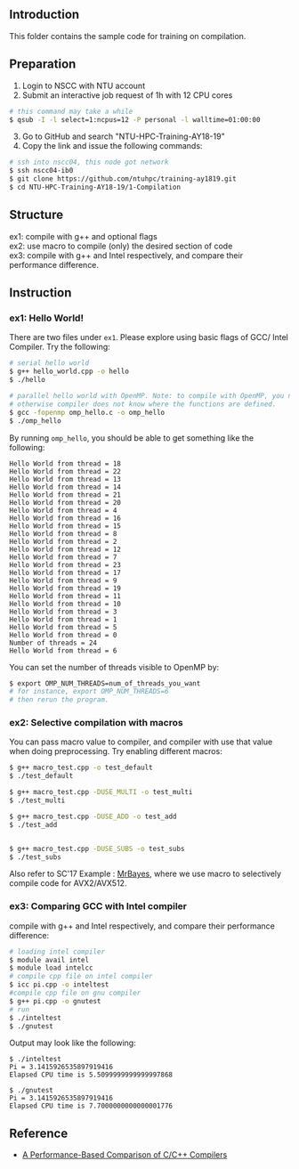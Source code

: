 ## Introduction
This folder contains the sample code for training on compilation.

## Preparation
1. Login to NSCC with NTU account
2. Submit an interactive job request of 1h with 12 CPU cores
```bash
# this command may take a while
$ qsub -I -l select=1:ncpus=12 -P personal -l walltime=01:00:00
```
3. Go to GitHub and search "NTU-HPC-Training-AY18-19"
4. Copy the link and issue the following commands:
```bash
# ssh into nscc04, this node got network
$ ssh nscc04-ib0
$ git clone https://github.com/ntuhpc/training-ay1819.git
$ cd NTU-HPC-Training-AY18-19/1-Compilation
```

## Structure
ex1: compile with g++ and optional flags \
ex2: use macro to compile (only) the desired section of code \
ex3: compile with g++ and Intel respectively, and compare their performance difference.

## Instruction

### ex1: Hello World!
There are two files under `ex1`. Please explore using  basic flags of GCC/ Intel Compiler.
Try the following:
```bash
# serial hello world
$ g++ hello_world.cpp -o hello
$ ./hello

# parallel hello world with OpenMP. Note: to compile with OpenMP, you need to supply with -fopenmp, 
# otherwise compiler does not know where the functions are defined.
$ gcc -fopenmp omp_hello.c -o omp_hello
$ ./omp_hello
```
By running `omp_hello`, you should be able to get something like the following:
```
Hello World from thread = 18
Hello World from thread = 22
Hello World from thread = 13
Hello World from thread = 14
Hello World from thread = 21
Hello World from thread = 20
Hello World from thread = 4
Hello World from thread = 16
Hello World from thread = 15
Hello World from thread = 8
Hello World from thread = 2
Hello World from thread = 12
Hello World from thread = 7
Hello World from thread = 23
Hello World from thread = 17
Hello World from thread = 9
Hello World from thread = 19
Hello World from thread = 11
Hello World from thread = 10
Hello World from thread = 3
Hello World from thread = 1
Hello World from thread = 5
Hello World from thread = 0
Number of threads = 24
Hello World from thread = 6
```
You can set the number of threads visible to OpenMP by:
```bash
$ export OMP_NUM_THREADS=num_of_threads_you_want
# for instance, export OMP_NUM_THREADS=6
# then rerun the program. 
```

### ex2: Selective compilation with macros
You can pass macro value to compiler, and compiler with use that value when doing preprocessing. 
Try enabling different macros:
```bash
$ g++ macro_test.cpp -o test_default
$ ./test_default

$ g++ macro_test.cpp -DUSE_MULTI -o test_multi
$ ./test_multi

$ g++ macro_test.cpp -DUSE_ADD -o test_add
$ ./test_add


$ g++ macro_test.cpp -DUSE_SUBS -o test_subs
$ ./test_subs
```
Also refer to SC'17 Example : [MrBayes](https://github.com/StevenShi-23/sc17-mrbayes/commit/36411af9ed18430a181f2efc8b54c2a902b3afb4), where we use macro to selectively compile code for AVX2/AVX512.

### ex3: Comparing GCC with Intel compiler
compile with g++ and Intel respectively, and compare their performance difference:
```bash
# loading intel compiler
$ module avail intel
$ module load intelcc
# compile cpp file on intel compiler
$ icc pi.cpp -o inteltest
#compile cpp file on gnu compiler
$ g++ pi.cpp -o gnutest
# run 
$ ./inteltest
$ ./gnutest
```
Output may look like the following:
```
$ ./inteltest
Pi = 3.1415926535897919416
Elapsed CPU time is 5.5099999999999997868

$ ./gnutest
Pi = 3.1415926535897919416
Elapsed CPU time is 7.7000000000000001776
```

## Reference
* [A Performance-Based Comparison of C/C++ Compilers](https://colfaxresearch.com/compiler-comparison/)
